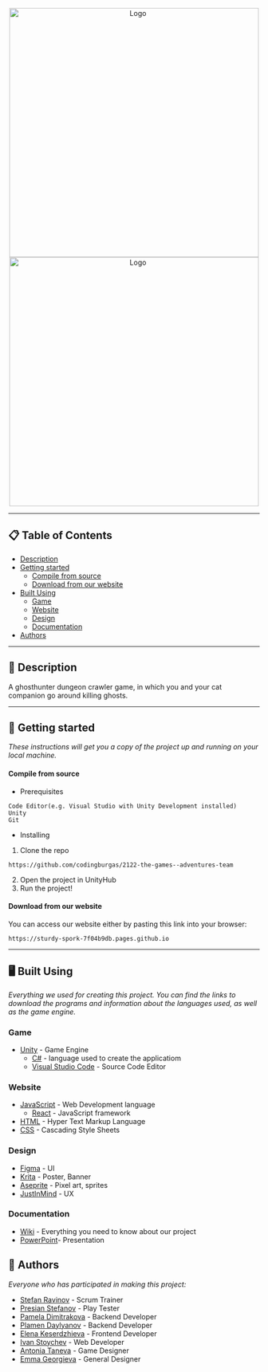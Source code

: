 <p align="center">
  <img height="500" width="500" src="Tarator/Assets/Logo/taratorLogoBlackText.png#gh-light-mode-only" alt="Logo"/>
  <img height="500" width="500" src="Tarator/Assets/Logo/taratorLogoWhiteText.png#gh-dark-mode-only" alt="Logo"/>
</p>

<hr>

## 📋 Table of Contents
- [Description](#description)
- [Getting started](#gettingStarted)
  - [Compile from source](#compile)
  - [Download from our website](#download)  
- [Built Using](#builtUsing)
  - [Game](#game)
  - [Website](#website)
  - [Design](#design)
  - [Documentation](#doc)
- [Authors](#authors)

<hr>

## 🔎 Description <a name="description"></a>
A ghosthunter dungeon crawler game, in which you and your cat companion go around killing ghosts.

<hr>

## 🚀 Getting started<a name="gettingStarted"></a>
*These instructions will get you a copy of the project up and running on your local machine.*

#### Compile from source <a name="compile"></a>
- Prerequisites
```
Code Editor(e.g. Visual Studio with Unity Development installed)
Unity
Git
```
- Installing
1. Clone the repo
```
https://github.com/codingburgas/2122-the-games--adventures-team
```
2. Open the project in UnityHub
3. Run the project!

#### Download from our website<a name="download"></a>
You can access our website either by pasting this link into your browser:
```
https://sturdy-spork-7f04b9db.pages.github.io
```

<hr>

## 🖥️ Built Using <a name="builtUsing"></a>
*Everything we used for creating this project. You can find the links to download the programs and information about the languages used, as well as the game engine.*

### Game <a name="game"></a>
- [Unity](https://unity.com) - Game Engine
  - [C#](https://docs.microsoft.com/en-us/dotnet/csharp/) - language used to create the applicatiom
  - [Visual Studio Code](https://code.visualstudio.com) - Source Code Editor

### Website <a name="website"></a>
- [JavaScript](https://www.javascript.com) - Web Development language
  - [React](https://bg.reactjs.org) - JavaScript framework
- [HTML](https://www.w3schools.com/html/) - Hyper Text Markup Language
- [CSS](https://www.w3schools.com/css/) - Cascading Style Sheets

### Design <a name="design"></a>
- [Figma](https://www.figma.com/downloads/) - UI
- [Krita](https://krita.org/en/) - Poster, Banner
- [Aseprite](https://www.aseprite.org) - Pixel art, sprites
- [JustInMind](https://www.justinmind.com) - UX

### Documentation <a name="doc"></a>
- [Wiki](https://github.com/codingburgas/2122-the-games--adventures-team/wiki) - Everything you need to know about our project
- [PowerPoint](https://codingburgas-my.sharepoint.com/personal/ppdimitrakova20_codingburgas_bg/_layouts/15/doc.aspx?sourcedoc={1854b2b3-9e2a-4333-990b-c2e96229a8df}&action=edit)- Presentation

## 📖 Authors <a name="authors"></a>
*Everyone who has participated in making this project:*

- [Stefan Ravinov](https://github.com/SORavninov19) - Scrum Trainer
- [Presian Stefanov](https://github.com/PSStefanov19) - Play Tester
- [Pamela Dimitrakova](https://github.com/PPDimitrakova20) - Backend Developer
- [Plamen Daylyanov](https://github.com/PRDaylyanov20) - Backend Developer
- [Elena Keserdzhieva](https://github.com/ERKeserdzhieva20) - Frontend Developer
- [Ivan Stoychev](https://github.com/IYStoychev21) - Web Developer
- [Antonia Taneva](https://github.com/ATTaneva21) - Game Designer
- [Emma Georgieva](https://github.com/EGGeorgieva21) - General Designer
